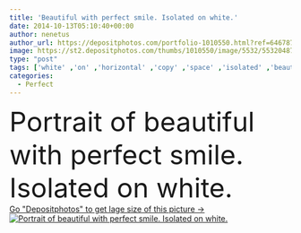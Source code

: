 ```yaml
---
title: 'Beautiful with perfect smile. Isolated on white.'
date: 2014-10-13T05:10:40+00:00
author: nenetus
author_url: https://depositphotos.com/portfolio-1010550.html?ref=64678756
image: https://st2.depositphotos.com/thumbs/1010550/image/5532/55320487/api_thumb_450.jpg?forcejpeg=true
type: "post"
tags: ['white' ,'on' ,'horizontal' ,'copy' ,'space' ,'isolated' ,'beautiful' ,'happy' ,'closeup' ,'person' ,'girl' ,'female' ,'young' ,'people' ,'beauty' ,'fresh' ,'portrait' ,'cute' ,'caucasian' ,'smile' ,'girls' ,'up' ,'close' ,'health' ,'healthy' ,'mouth' ,'face' ,'care' ,'freshness' ,'idyllic' ,'concept' ,'woman' ,'with' ,'cosmetic' ,'clean' ,'treatment' ,'dental' ,'stomatology' ,'perfect' ,'lips' ,'laugh' ,'wellness' ,'candid' ,'Perfection' ,'great' ,'complexion' ,'of' ,'tooth' ,'whitening' ,'whiten' ]
categories: 
  - Perfect
---
```

<div aling="center">
            <font size="60"> Portrait of beautiful with perfect smile. Isolated on white.</font>   
</div>
<div>
    <a href='https://st2.depositphotos.com/thumbs/1010550/image/5532/55320487/api_thumb_450.jpg?forcejpeg=true?ref=64678756' target=_blank > Go "Depositphotos" to get lage size of this picture ->
        <img href='https://st2.depositphotos.com/thumbs/1010550/image/5532/55320487/api_thumb_450.jpg?forcejpeg=true?ref=64678756' src='https://st2.depositphotos.com/1010550/5532/i/950/depositphotos_55320487-stock-photo-beautiful-with-perfect-smile-isolated.jpg?forcejpeg=true' alt='Portrait of beautiful with perfect smile. Isolated on white.' >
    </a>
</div>
